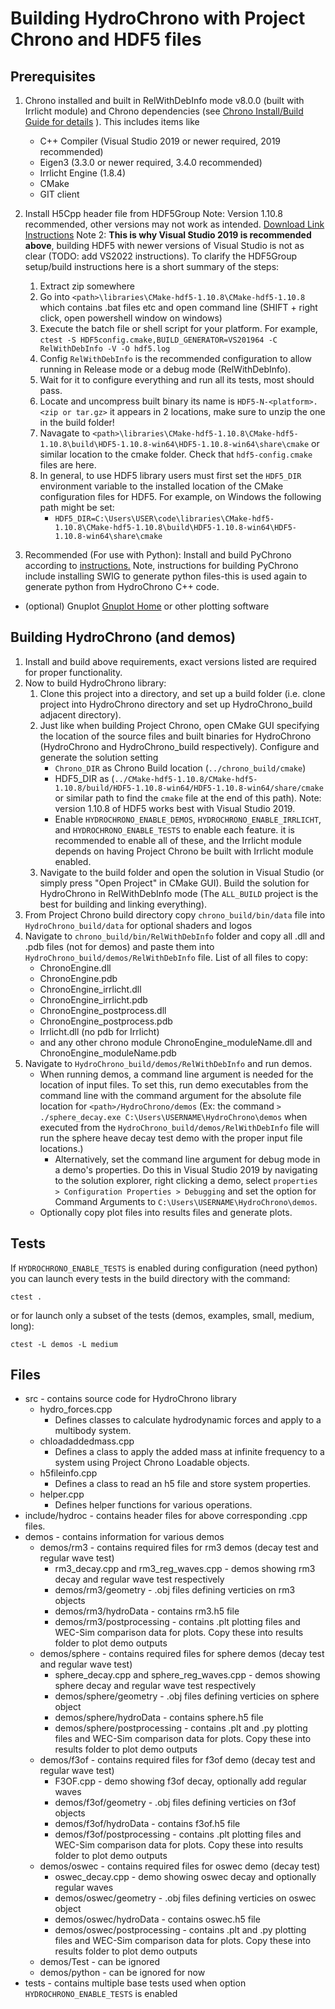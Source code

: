 # Building HydroChrono with Project Chrono and HDF5 files

## Prerequisites 
1. Chrono installed and built in RelWithDebInfo mode v8.0.0 (built with Irrlicht module) and Chrono dependencies (see [Chrono Install/Build Guide for details](https://api.projectchrono.org/tutorial_install_chrono.html) ). This includes items like
	* C++ Compiler (Visual Studio 2019 or newer required, 2019 recommended)
	* Eigen3 (3.3.0 or newer required, 3.4.0 recommended)
	* Irrlicht Engine (1.8.4)
	* CMake
	* GIT client

2. Install H5Cpp header file from HDF5Group Note: Version 1.10.8 recommended, other versions may not work as intended. [Download Link](https://portal.hdfgroup.org/display/support/Downloads) [Instructions](https://portal.hdfgroup.org/display/support/Building+HDF5+with+CMake#BuildingHDF5withCMake-quickins) Note 2: **This is why Visual Studio 2019 is recommended above**, building HDF5 with newer versions of Visual Studio is not as clear (TODO: add VS2022 instructions). To clarify the HDF5Group setup/build instructions here is a short summary of the steps:
	1. Extract zip somewhere
	2. Go into `<path>\libraries\CMake-hdf5-1.10.8\CMake-hdf5-1.10.8` which contains .bat files etc and open command line (SHIFT + right click, open powershell window on windows)
	3. Execute the batch file or shell script for your platform. For example, `ctest -S HDF5config.cmake,BUILD_GENERATOR=VS201964 -C RelWithDebInfo -V -O hdf5.log` 
	4. Config `RelWithDebInfo` is the recommended configuration to allow running in Release mode or a debug mode (RelWithDebInfo).
	5. Wait for it to configure everything and run all its tests, most should pass.
	6. Locate and uncompress built binary its name is `HDF5-N-<platform>.<zip or tar.gz>` it appears in 2 locations, make sure to unzip the one in the build folder!
	7. Navagate to `<path>\libraries\CMake-hdf5-1.10.8\CMake-hdf5-1.10.8\build\HDF5-1.10.8-win64\HDF5-1.10.8-win64\share\cmake` or similar location to the cmake folder. Check that `hdf5-config.cmake` files are here.
	8. In general, to use HDF5 library users must first set the `HDF5_DIR` environment variable to the installed location of the CMake configuration files for HDF5. For example, on Windows the following path might be set:
		* `HDF5_DIR=C:\Users\USER\code\libraries\CMake-hdf5-1.10.8\CMake-hdf5-1.10.8\build\HDF5-1.10.8-win64\HDF5-1.10.8-win64\share\cmake`

3. Recommended (For use with Python): Install and build PyChrono according to [instructions.](https://api.projectchrono.org/module_python_installation.html) Note, instructions for building PyChrono include installing SWIG to generate python files-this is used again to generate python from HydroChrono C++ code.

* (optional) Gnuplot [Gnuplot Home](http://www.gnuplot.info/) or other plotting software

## Building HydroChrono (and demos)
1. Install and build above requirements, exact versions listed are required for proper functionality.
2. Now to build HydroChrono library: 
	1. Clone this project into a directory, and set up a build folder (i.e. clone project into HydroChrono directory and set up HydroChrono_build adjacent directory). 
	2. Just like when building Project Chrono, open CMake GUI specifying the location of the source files and built binaries for HydroChrono (HydroChrono and HydroChrono_build respectively). Configure and generate the solution setting 
		* `Chrono_DIR` as Chrono Build location (`../chrono_build/cmake`)
		* HDF5_DIR as (`../CMake-hdf5-1.10.8/CMake-hdf5-1.10.8/build/HDF5-1.10.8-win64/HDF5-1.10.8-win64/share/cmake` or similar path to find the `cmake` file at the end of this path). Note: version 1.10.8 of HDF5 works best with Visual Studio 2019.
		* Enable `HYDROCHRONO_ENABLE_DEMOS`, `HYDROCHRONO_ENABLE_IRRLICHT`, and `HYDROCHRONO_ENABLE_TESTS` to enable each feature. it is recommended to enable all of these, and the Irrlicht module depends on having Project Chrono be built with Irrlicht module enabled.
	3. Navigate to the build folder and open the solution in Visual Studio (or simply press "Open Project" in CMake GUI). Build the solution for HydroChrono in RelWithDebInfo mode (The `ALL_BUILD` project is the best for building and linking everything).
3. From Project Chrono build directory copy `chrono_build/bin/data` file into `HydroChrono_build/data` for optional shaders and logos
4. Navigate to `chrono_build/bin/RelWithDebInfo` folder and copy all .dll and .pdb files (not for demos) and paste them into `HydroChrono_build/demos/RelWithDebInfo` file. List of all files to copy:
	* ChronoEngine.dll
	* ChronoEngine.pdb
	* ChronoEngine_irrlicht.dll
	* ChronoEngine_irrlicht.pdb
	* ChronoEngine_postprocess.dll
	* ChronoEngine_postprocess.pdb
	* Irrlicht.dll (no pdb for Irrlicht)
	* and any other chrono module ChronoEngine_moduleName.dll and ChronoEngine_moduleName.pdb
5. Navigate to `HydroChrono_build/demos/RelWithDebInfo` and run demos.
	* When running demos, a command line argument is needed for the location of input files. To set this, run demo executables from the command line with the command argument for the absolute file location for `<path>/HydroChrono/demos` (Ex: the command `> ./sphere_decay.exe C:\Users\USERNAME\HydroChrono\demos` when executed from the `HydroChrono_build/demos/RelWithDebInfo` file will run the sphere heave decay test demo with the proper input file locations.)
		* Alternatively, set the command line argument for debug mode in a demo's properties. Do this in Visual Studio 2019 by navigating to the solution explorer, right clicking a demo, select `properties > Configuration Properties > Debugging` and set the option for Command Arguments to `C:\Users\USERNAME\HydroChrono\demos`.
	* Optionally copy plot files into results files and generate plots.

## Tests

If `HYDROCHRONO_ENABLE_TESTS` is enabled during configuration (need python) you can launch every tests in the build directory with the command:

	ctest .

or for launch only a subset of the tests (demos, examples, small, medium, long):

	ctest -L demos -L medium





## Files
* src - contains source code for HydroChrono library
	* hydro_forces.cpp
		* Defines classes to calculate hydrodynamic forces and apply to a multibody system.
	* chloadaddedmass.cpp
		* Defines a class to apply the added mass at infinite frequency to a system using Project Chrono Loadable objects.
	* h5fileinfo.cpp
		* Defines a class to read an h5 file and store system properties.
	* helper.cpp
		* Defines helper functions for various operations.
* include/hydroc - contains header files for above corresponding .cpp files.
* demos - contains information for various demos
	* demos/rm3 - contains required files for rm3 demos (decay test and regular wave test)
		* rm3_decay.cpp and rm3_reg_waves.cpp - demos showing rm3 decay and regular wave test respectively
		* demos/rm3/geometry - .obj files defining verticies on rm3 objects
		* demos/rm3/hydroData - contains rm3.h5 file
		* demos/rm3/postprocessing - contains .plt plotting files and WEC-Sim comparison data for plots. Copy these into results folder to plot demo outputs
	* demos/sphere - contains required files for sphere demos (decay test and regular wave test)
		* sphere_decay.cpp and sphere_reg_waves.cpp - demos showing sphere decay and regular wave test respectively
		* demos/sphere/geometry - .obj files defining verticies on sphere object
		* demos/sphere/hydroData - contains sphere.h5 file
		* demos/sphere/postprocessing - contains .plt and .py plotting files and WEC-Sim comparison data for plots. Copy these into results folder to plot demo outputs
	* demos/f3of - contains required files for f3of demo (decay test and regular wave test)
		* F3OF.cpp - demo showing f3of decay, optionally add regular waves
		* demos/f3of/geometry - .obj files defining verticies on f3of objects
		* demos/f3of/hydroData - contains f3of.h5 file
		* demos/f3of/postprocessing - contains .plt plotting files and WEC-Sim comparison data for plots. Copy these into results folder to plot demo outputs
	* demos/oswec - contains required files for oswec demo (decay test)
		* oswec_decay.cpp - demo showing oswec decay and optionally regular waves
		* demos/oswec/geometry - .obj files defining verticies on oswec object
		* demos/oswec/hydroData - contains oswec.h5 file
		* demos/oswec/postprocessing - contains .plt and .py plotting files and WEC-Sim comparison data for plots. Copy these into results folder to plot demo outputs
	* demos/Test - can be ignored
	* demos/python - can be ignored for now
* tests - contains multiple base tests used when option `HYDROCHRONO_ENABLE_TESTS` is enabled